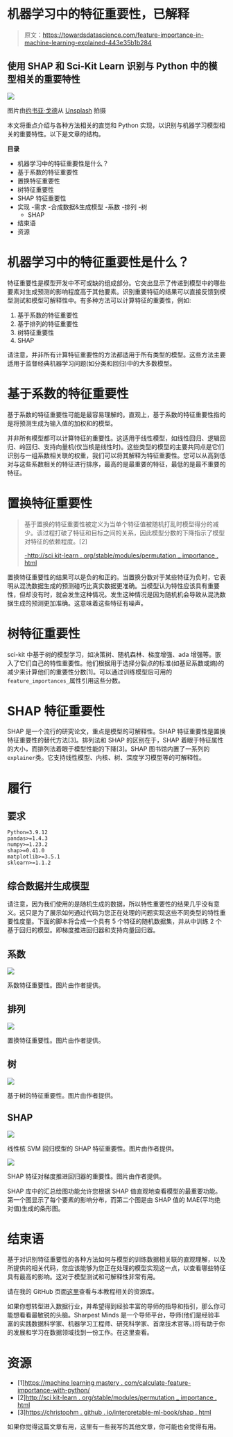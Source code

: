 # 机器学习中的特征重要性，已解释

> 原文：<https://towardsdatascience.com/feature-importance-in-machine-learning-explained-443e35b1b284>

## 使用 SHAP 和 Sci-Kit Learn 识别与 Python 中的模型相关的重要特性

![](img/0868e3936f7eeac6619c6b06db17351a.png)

图片由[约书亚·戈德](https://unsplash.com/@joshgmit)从 [Unsplash](https://unsplash.com/photos/qIu77BsFdds) 拍摄

本文将重点介绍与各种方法相关的直觉和 Python 实现，以识别与机器学习模型相关的重要特性。以下是文章的结构。

**目录**

*   机器学习中的特征重要性是什么？
*   基于系数的特征重要性
*   置换特征重要性
*   树特征重要性
*   SHAP 特征重要性
*   实现
    -需求
    -合成数据&生成模型
    -系数
    -排列
    -树
    - SHAP
*   结束语
*   资源

# 机器学习中的特征重要性是什么？

特征重要性是模型开发中不可或缺的组成部分。它突出显示了传递到模型中的哪些要素对生成预测的影响程度高于其他要素。识别重要特征的结果可以直接反馈到模型测试和模型可解释性中。有多种方法可以计算特征的重要性，例如:

1.  基于系数的特征重要性
2.  基于排列的特征重要性
3.  树特征重要性
4.  SHAP

请注意，并非所有计算特征重要性的方法都适用于所有类型的模型。这些方法主要适用于监督经典机器学习问题(如分类和回归)中的大多数模型。

# 基于系数的特征重要性

基于系数的特征重要性可能是最容易理解的。直观上，基于系数的特征重要性指的是将预测生成为输入值的加权和的模型。

并非所有模型都可以计算特征的重要性。这适用于线性模型，如线性回归、逻辑回归、岭回归、支持向量机(仅当核是线性时)。这些类型的模型的主要共同点是它们识别与一组系数相关联的权重，我们可以将其解释为特征重要性。您可以从高到低对与这些系数相关的特征进行排序，最高的是最重要的特征，最低的是最不重要的特征。

# 置换特征重要性

> 基于置换的特征重要性被定义为当单个特征值被随机打乱时模型得分的减少。该过程打破了特征和目标之间的关系，因此模型分数的下降指示了模型对特征的依赖程度。[2]
> 
> [-http://sci kit-learn . org/stable/modules/permutation _ importance . html](http://scikit-learn.org/stable/modules/permutation_importance.html)

置换特征重要性的结果可以是负的和正的。当置换分数对于某些特征为负时，它表明从混洗数据生成的预测碰巧比真实数据更准确。当模型认为特性应该具有重要性，但却没有时，就会发生这种情况。发生这种情况是因为随机机会导致从混洗数据生成的预测更加准确。这意味着这些特征有噪声。

# 树特征重要性

sci-kit 中基于树的模型学习，如决策树、随机森林、梯度增强、ada 增强等。嵌入了它们自己的特性重要性。他们根据用于选择分裂点的标准(如基尼系数或熵)的减少来计算他们的重要性分数[1]。可以通过训练模型后可用的`feature_importances_`属性引用这些分数。

# SHAP 特征重要性

SHAP 是一个流行的研究论文，重点是模型的可解释性。SHAP 特征重要性是置换特征重要性的替代方法[3]。排列法和 SHAP 的区别在于，SHAP 着眼于特征属性的大小，而排列法着眼于模型性能的下降[3]。SHAP 图书馆内置了一系列的`explainer`类。它支持线性模型、内核、树、深度学习模型等的可解释性。

# 履行

## 要求

```
Python=3.9.12
pandas>=1.4.3
numpy>=1.23.2
shap>=0.41.0
matplotlib>=3.5.1
sklearn>=1.1.2
```

## 综合数据并生成模型

请注意，因为我们使用的是随机生成的数据，所以特性重要性的结果几乎没有意义。这只是为了展示如何通过代码为您正在处理的问题实现这些不同类型的特性重要性度量。下面的脚本将合成一个具有 5 个特征的随机数据集，并从中训练 2 个基于回归的模型。即梯度推进回归器和支持向量回归器。

## 系数

![](img/8d69fea4bbdcfc628a700f9e1cc194f4.png)

系数特征重要性。图片由作者提供。

## 排列

![](img/a81ebe2c56c2fa2c0068de5183eec7b7.png)

置换特征重要性。图片由作者提供。

## 树

![](img/f1a02a298f37f3300e8e89590728d183.png)

基于树的特征重要性。图片由作者提供。

## SHAP

![](img/58cc2e232177e2f4b776398f4cc3427b.png)

线性核 SVM 回归模型的 SHAP 特征重要性。图片由作者提供。

![](img/12ad2501177676d96dfa04f2263ffc30.png)

SHAP 特征对梯度推进回归器的重要性。图片由作者提供。

SHAP 库中的汇总绘图功能允许您根据 SHAP 值直观地查看模型的最重要功能。第一个图显示了每个要素的影响分布，而第二个图是由 SHAP 值的 MAE(平均绝对值)生成的条形图。

# 结束语

基于对识别特征重要性的各种方法如何与模型的训练数据相关联的直观理解，以及所提供的相关代码，您应该能够为您正在处理的模型实现这一点，以查看哪些特征具有最高的影响。这对于模型测试和可解释性非常有用。

请在我的 GitHub 页面[这里](https://github.com/vatsal220/medium_articles/blob/main/feature_importance/feature_importance.ipynb)查看与本教程相关的资源库。

如果你想转型进入数据行业，并希望得到经验丰富的导师的指导和指引，那么你可能想看看最敏锐的头脑。Sharpest Minds 是一个导师平台，导师(他们是经验丰富的实践数据科学家、机器学习工程师、研究科学家、首席技术官等。)将有助于你的发展和学习在数据领域找到一份工作。在这里查看。

# 资源

*   [1][https://machine learning mastery . com/calculate-feature-importance-with-python/](https://machinelearningmastery.com/calculate-feature-importance-with-python/)
*   [2][http://sci kit-learn . org/stable/modules/permutation _ importance . html](http://scikit-learn.org/stable/modules/permutation_importance.html)
*   [3][https://christophm . github . io/interpretable-ml-book/shap . html](https://christophm.github.io/interpretable-ml-book/shap.html#:~:text=SHAP%20feature%20importance%20is%20an,on%20magnitude%20of%20feature%20attributions)

如果你觉得这篇文章有用，这里有一些我写的其他文章，你可能也会觉得有用。

[](/word2vec-explained-49c52b4ccb71)  [](/link-prediction-recommendation-engines-with-node2vec-c97c429351a8)  [](/recommendation-systems-explained-a42fc60591ed)  [](/text-summarization-in-python-with-jaro-winkler-and-pagerank-72d693da94e8) 
